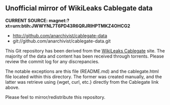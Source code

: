Unofficial mirror of WikiLeaks Cablegate data
---------------------------------------------

**CURRENT SOURCE: magnet:?xt=urn:btih:JWWYNL7T6PD43R6QRJRIHPTMKZ4OHCG2** 

* http://github.com/anarchivist/cablegate-data
* git://github.com/anarchivist/cablegate-data.git

This Git repository has been derived from the [WikiLeaks Cablegate](http://wikileaks.ch/cablegate.html) site. The majority of the data and content has been received through torrents. Please review the commit log for any discrepancies.

The notable exceptions are this file (README.md) and the cablegate.html file located within this directory. The former was created manually, and the latter was retrieve using {wget, curl, etc.} directly from the Cablegate link above.

Please feel to mirror/redistribute this repository.
